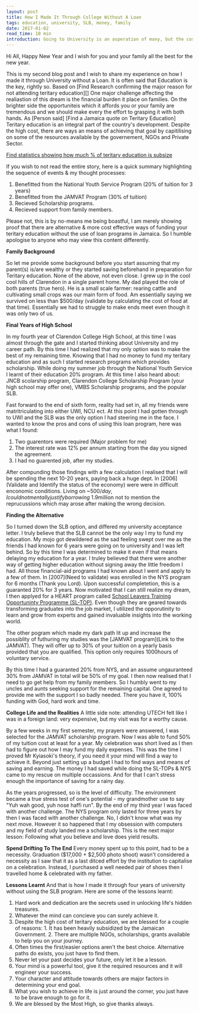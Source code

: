 ```yaml
---
layout: post
title: How I Made It Through College Without A Loan
tags: education, university, SLB, money, family
date: 2017-01-02
read_time: 10 min
introduction: Going to University is an asperation of many, but the cost of funding this venture is often daunting. As a living testimony, I was able to able to fund my teritary educaiton without using any form of loan and I wish to share my experience hoping that someone may benefit from it.
---
```


Hi All, Happy New Year and I wish for you and your family all the best for the new year.

This is my second blog post and I wish to share my experience on how I made it through University without a Loan. It is often said that Education is the key, rightly so. Based on [Find Research confirming the major reason for not attending teritary education][] One major challenge affecting the realiastion of this dream is the financial burden it place on families. On the brighter side the opportuniteis which it affords you or your family are tremendous and we should make every the effort to grasping it with both hands. As [Person said] [Find a Jamaica quote on Teritary Education] Teritary education is an integral part of the country's development. Despite the high cost, there are ways an means of achieving that goal by capitilising on some of the resources available by the governement, NGOs and Private Sector. 

[Find statistics showing how much % of teritary education is subsize]()


If you wish to not read the entire story, here is a quick summary highlighting the sequence of events & my thought processes:
1. Benefitted from the National Youth Service Program (20% of tuition for 3 years)
2. Benefitted from the JAMVAT Program (30% of tuition)
3. Recieved Scholarship programs.
4. Recieved support from family members.

Please not, this is by no-means me being boastful, I am merely showing proof that there are alternative & more cost effective ways of funding your teritary education without the use of loan programs in Jamaica. So I humble apologise to anyone who may view this content differently.


**Family Background**

So let me provide some background before you start assuming that my parent(s) is/are wealthy or they started saving beforehand in preparation for Teritary education. None of the above, not even close. I grew up in the cool cool hills of Clarendon in a single parent home. My dad played the role of both parents (true hero). He is a small scale farmer: rearing cattle and cultivating small crops was our main form of food. Am essentially saying we survived on less than $500/day (validate by calculating the cost of food at that time). Essentially we had to struggle to make ends meet even though it was only two of us.


**Final Years of High School**

In my fourth year of Clarendon College High School, at this time I was almost through the gate and I started thinking about University and my career path. By this time I had realized that my only option was to make the best of my remaining time. Knowing that I had no money to fund my teritary education and as such I started research programs which provides scholarship. While doing my summer job through the National Youth Service I learnt of their education 20% program. At this time I also heard about: JNCB scolarship program, Clarendon College Scholarship Program (your high school may offer one), VMBS Scholarship programs, and the popular SLB. 

Fast forward to the end of sixth form, reality had set in, all my friends were matritriculating into either UWI, NCU ect. At this point I had gotten through to UWI and the SLB was the only option I had steering me in the face. I wanted to know the pros and cons of using this loan program, here was what I found:
1. Two guarentors were required (Major problem for me)
2. The interest rate was 12% per annum starting from the day you signed the agreement.
3. I had no guarented job, after my studies.

After compunding those findings with a few calculation I realised that I will be spending the next 10-20 years, paying back a huge dept. In [2006](Validate and Identify the status of the economy) were were in difficult enconomic conditions. Living on ~$500/day, I could not mentally justify borrowing ~$1.9million not to mention the reprucussions which may arose after making the wrong decision.

**Finding the Alternative**

So I turned down the SLB option, and differed my university acceptance letter. I truly believe that the SLB cannot be the only way I my to fund my education. My mojo got dewildered as the sad feeling swept over me as the friends I had known for 6 years were going on to university and I was left behind. So by this time I was determined to make it even if that means delaying my education for a year. I truley believed that there were another way of getting higher education without signing away the little freedom I had. All those financial-aid programs I had known about I went and apply to a few of them. In [2007](Need to validate) was enrolled in the NYS program for 6 months (Thank you Lord). Upon successful completetion, this is a guaranted 20% for 3 years. Now motivated that I can still realize my dream, I then applyed for a HEART program called [School Leavers Training Opportuninty Programme (SL-TOP)](https://www.facebook.com/HEARTTrustNTA/posts/10151039703326962). Even though they are geared towards transforming graduates into the job market, I utilized the opporutinity to learn and grow from experts and gained invaluable insights into the working world.

The other pogram which made my dark path lit up and increase the possiblity of futhuring my studies was the [JAMVAT program](Link to the JAMVAT). They will offer up to 30% of your tuition on a yearly basis provided that you are qualified. This option only requires 1000hours of voluntary service. 

By this time I had a guaranted 20% from NYS, and an assume ungauranteed 30% from JAMVAT in total will be 50% of my goal. I then now realised that I need to go get help from my family members. So I humbly went to my uncles and aunts seeking support for the remaining capital. One agreed to provide me with the support I so badly needed. There you have it, 100% funding with God, hard work and time.

**College Life and the Realities**
A little side note: attending UTECH felt like I was in a foreign land: very expensive, but my visit was for a worthy cause.

By a few weeks in my first semester, my prayers were answered, I was selected for the JAMVAT scholarship program. Now I was able to fund 50% of my tuition cost at least for a year. My celebration was short lived as I then had to figure out how I may fund my daily expenses. This was the time I proved Mr Kyiasoki's theory, if you need it your mind will find a way to achieve it. Beyond just setting up a budget I had to find ways and means of saving and earning. The money I had saved while doing the SL-TOPs & NYS came to my rescue on multiple occassions. And for that I can't stress enough the importance of saving for a rainy day. 

As the years progressed, so is the level of difficulty. The environment became a true stress test of one's potential - my grandmother use to say "Yuh wah good, yuh nose haffi run". By the end of my third year I was faced with another challenge. The NYS program only lasted for three years by then I was faced with another challenge. No, I didn't know what was my next move. However it so happened that I my obsession with computers and my field of study landed me a scholarship. This is the next major lesson: Following what you believe and love does yield results. 

**Spend Drifting To The End**
Every money spent up to this point, had to be a necessity. Graduation ($17,000 + $2,500 photo shoot) wasn't considered a necessity as I saw that it as a last ditced effort by the institution to capitalise on a celebration. Instead, I purchased a well needed pair of shoes then I travelled home & celebrated with my father.

**Lessons Learnt**
And that is how I made it through four years of university without using the SLB program. 
Here are some of the lessons learnt:

1. Hard work and dedication are the secrets used in unlocking life's hidden treasures.
2. Whatever the mind can concieve you can surely achieve it.
3. Despite the high cost of teritary education, we are blessed for a couple of reasons: 1. It has been heavily subsidized by the Jamaican Government. 2. There are multiple NGOs, scholarships, grants available to help you on your journey.
4. Often times the first/easier options aren't the best choice. Alternative paths do exists, you just have to find them.
5. Never let your past decides your future, only let it be a lesson.
6. Your mind is a powerful tool, give it the required resources and it will engineer your success.
7. Your character and attitude towards others are major factors in determining your end goal.
8. What you wish to achieve in life is just around the corner, you just have to be brave enough to go for it.
9. We are blessed by the Most High, so give thanks always.
